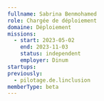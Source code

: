 ```yaml
---
fullname: Sabrina Benmohamed
role: Chargée de déploiement
domaine: Déploiement
missions:
  - start: 2023-05-02
    end: 2023-11-03
    status: independent
    employer: Dinum
startups:
previously:
  - pilotage.de.linclusion
memberType: beta
---
```


